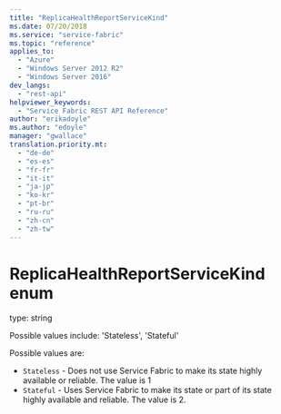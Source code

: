 ```yaml
---
title: "ReplicaHealthReportServiceKind"
ms.date: 07/20/2018
ms.service: "service-fabric"
ms.topic: "reference"
applies_to: 
  - "Azure"
  - "Windows Server 2012 R2"
  - "Windows Server 2016"
dev_langs: 
  - "rest-api"
helpviewer_keywords: 
  - "Service Fabric REST API Reference"
author: "erikadoyle"
ms.author: "edoyle"
manager: "gwallace"
translation.priority.mt: 
  - "de-de"
  - "es-es"
  - "fr-fr"
  - "it-it"
  - "ja-jp"
  - "ko-kr"
  - "pt-br"
  - "ru-ru"
  - "zh-cn"
  - "zh-tw"
---
```

# ReplicaHealthReportServiceKind enum

type: string

Possible values include: 'Stateless', 'Stateful'

Possible values are: 

  - `Stateless` - Does not use Service Fabric to make its state highly available or reliable. The value is 1
  - `Stateful` - Uses Service Fabric to make its state or part of its state highly available and reliable. The value is 2.

